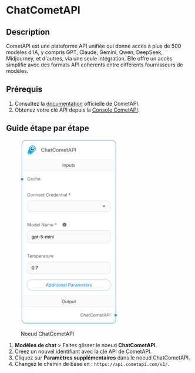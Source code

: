 # ChatCometAPI

## Description
CometAPI est une plateforme API unifiée qui donne accès à plus de 500 modèles d'IA, y compris GPT, Claude, Gemini, Qwen, DeepSeek, Midjourney, et d'autres, via une seule intégration. Elle offre un accès simplifié avec des formats API cohérents entre différents fournisseurs de modèles.

## Prérequis
1. Consultez la [documentation](https://api.cometapi.com/doc) officielle de CometAPI.
2. Obtenez votre clé API depuis la [Console CometAPI](https://api.cometapi.com/console/token).

## Guide étape par étape
<figure><img src="../../../.gitbook/assets/chatcometapi_node.png" alt="" width="263"><figcaption><p>Noeud ChatCometAPI</p></figcaption></figure>

1. **Modèles de chat** > Faites glisser le noeud **ChatCometAPI**.
2. Créez un nouvel identifiant avec la clé API de CometAPI.
3. Cliquez sur **Paramètres supplémentaires** dans le noeud ChatCometAPI.
4. Changez le chemin de base en : `https://api.cometapi.com/v1/`.